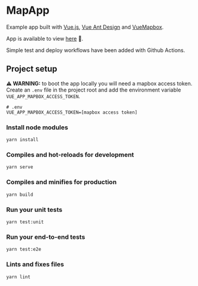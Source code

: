 # MapApp

Example app built with [Vue.js](https://vuejs.org/), [Vue Ant Design](https://www.antdv.com/docs/vue/introduce/) and [VueMapbox](https://github.com/soal/vue-mapbox).

App is available to view [here](https://kind-clarke-aee161.netlify.app/) 🚀.

Simple test and deploy workflows have been added with Github Actions.

## Project setup

**⚠️ WARNING:** to boot the app locally you will need a mapbox access token. Create an `.env` file in the project root and add the environment variable `VUE_APP_MAPBOX_ACCESS_TOKEN`.

```
# .env
VUE_APP_MAPBOX_ACCESS_TOKEN=[mapbox access token]
```

### Install node modules
```
yarn install
```

### Compiles and hot-reloads for development
```
yarn serve
```

### Compiles and minifies for production
```
yarn build
```

### Run your unit tests
```
yarn test:unit
```

### Run your end-to-end tests
```
yarn test:e2e
```

### Lints and fixes files
```
yarn lint
```

